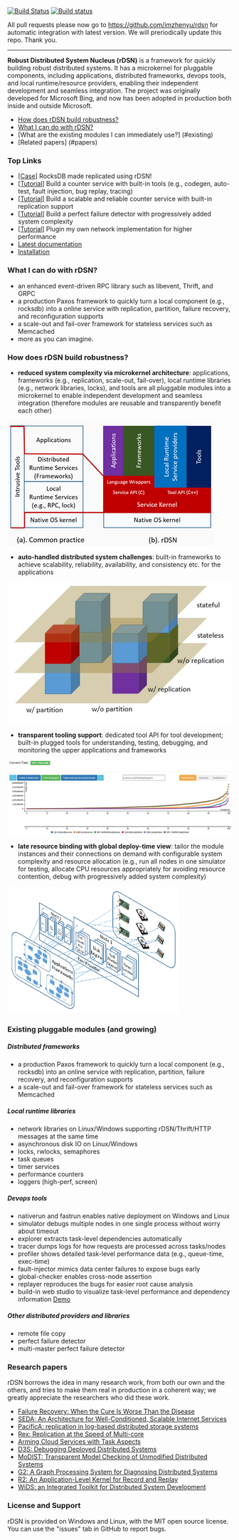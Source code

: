 [![Build Status](https://travis-ci.org/imzhenyu/rDSN.svg?branch=master)](https://travis-ci.org/imzhenyu/rDSN) [![Build status](https://ci.appveyor.com/api/projects/status/c0uqfq0k6ep7qote?svg=true)](https://ci.appveyor.com/project/imzhenyu/rdsn)

All pull requests please now go to https://github.com/imzhenyu/rdsn for automatic integration with latest version. We will preriodically update this repo. Thank you.

<hr>

**Robust Distributed System Nucleus (rDSN)** is a framework for quickly building robust distributed systems. It has a microkernel for pluggable components, including applications, distributed frameworks, devops tools, and local runtime/resource providers, enabling their independent development and seamless integration. The project was originally developed for Microsoft Bing, and now has been adopted in production both inside and outside Microsoft. 

* [How does rDSN build robustness?](#novel)
* [What I can do with rDSN?](#cando)
* [What are the existing modules I can immediately use?] (#existing)
* [Related papers] (#papers)


### Top Links
 * [[Case](https://github.com/imzhenyu/rocksdb)] RocksDB made replicated using rDSN!
 * [[Tutorial](https://github.com/Microsoft/rDSN/wiki/Tutorial:-Build-A-Single-Node-Counter-Service)] Build a counter service with built-in tools (e.g., codegen, auto-test, fault injection, bug replay, tracing)
 * [[Tutorial](https://github.com/Microsoft/rDSN/wiki/Tutorial:-Build-A-Scalable-and-Reliable-Counter-Service)] Build a scalable and reliable counter service with built-in replication support
 * [[Tutorial](https://github.com/Microsoft/rDSN/wiki/Tutorial:-Perfect-Failure-Detector)] Build a perfect failure detector with progressively added system complexity
 * [[Tutorial](https://github.com/Microsoft/rDSN/wiki/Tutorial:-Plugin-A-New-Network-Implementation)] Plugin my own network implementation for higher performance
 * [Latest documentation](http://imzhenyu.github.io/rDSN/documents/v1/html/index.html)
 * [Installation](https://github.com/Microsoft/rDSN/wiki/Installation)

### <a name="cando"> What I can do with rDSN? </a>

 * an enhanced event-driven RPC library such as libevent, Thrift, and GRPC
 * a production Paxos framework to quickly turn a local component (e.g., rocksdb) into a online service with replication, partition, failure recovery, and reconfiguration supports
 * a scale-out and fail-over framework for stateless services such as Memcached
 * more as you can imagine.

### <a name="novel"> How does rDSN build robustness? </a> 

 * **reduced system complexity via microkernel architecture**: applications, frameworks (e.g., replication, scale-out, fail-over), local runtime libraries (e.g., network libraries, locks), and tools are all pluggable modules into a microkernel to enable independent development and seamless integration (therefore modules are reusable and transparently benefit each other) 
 
 ![rDSN Architecture](doc/imgs/arch.png)
 
 * **auto-handled distributed system challenges**: built-in frameworks to achieve scalability, reliability, availability, and consistency etc. for the applications
 
 ![rDSN service model](doc/imgs/rdsn-layer2.jpg)
 
 * **transparent tooling support**: dedicated tool API for tool development; built-in plugged tools for understanding, testing, debugging, and monitoring the upper applications and frameworks 

 ![rDSN Architecture](doc/imgs/viz.png)
 
* **late resource binding with global deploy-time view**: tailor the module instances and their connections on demand with configurable system complexity and resource allocation (e.g., run all nodes in one simulator for testing, allocate CPU resources appropriately for avoiding resource contention, debug with progressively added system complexity) 
 
 ![rDSN Configuration](doc/imgs/config.png) 
 
### <a name="existing">Existing pluggable modules (and growing) </a>

##### Distributed frameworks

 * a production Paxos framework to quickly turn a local component (e.g., rocksdb) into an online service with replication, partition, failure recovery, and reconfiguration supports
 * a scale-out and fail-over framework for stateless services such as Memcached

##### Local runtime libraries 

 * network libraries on Linux/Windows supporting rDSN/Thrift/HTTP messages at the same time
 * asynchronous disk IO on Linux/Windows
 * locks, rwlocks, semaphores
 * task queues 
 * timer services
 * performance counters
 * loggers (high-perf, screen)

##### Devops tools

 * nativerun and fastrun enables native deployment on Windows and Linux 
 * simulator debugs multiple nodes in one single process without worry about timeout
 * explorer extracts task-level dependencies automatically
 * tracer dumps logs for how requests are processed across tasks/nodes
 * profiler shows detailed task-level performance data (e.g., queue-time, exec-time)
 * fault-injector mimics data center failures to expose bugs early
 * global-checker enables cross-node assertion 
 * replayer reproduces the bugs for easier root cause analysis
 * build-in web studio to visualize task-level performance and dependency information  [Demo](https://www.youtube.com/watch?v=FKNNg3Yzu6o) 

##### Other distributed providers and libraries

 * remote file copy 
 * perfect failure detector
 * multi-master perfect failure detector 

### <a name="papers"> Research papers </a>

rDSN borrows the idea in many research work, from both our own and the others, and tries to make them real in production in a coherent way; we greatly appreciate the researchers who did these work.

 * [Failure Recovery: When the Cure Is Worse Than the Disease](https://www.microsoft.com/en-us/research/wp-content/uploads/2016/02/FailureRecoveryBeEvil.pdf)	
 * [SEDA: An Architecture for Well-Conditioned, Scalable Internet Services](https://www.eecs.harvard.edu/~mdw/papers/seda-sosp01.pdf) 
 * [PacificA: replication in log-based distributed storage systems](https://www.microsoft.com/en-us/research/wp-content/uploads/2008/02/tr-2008-25.pdf) 
 * [Rex: Replication at the Speed of Multi-core](https://www.microsoft.com/en-us/research/wp-content/uploads/2016/02/ppaxos.pdf) 
 * [Arming Cloud Services with Task Aspects](https://www.microsoft.com/en-us/research/wp-content/uploads/2016/02/zion.techreport.pdf) 
 * [D3S: Debugging Deployed Distributed Systems](https://www.microsoft.com/en-us/research/wp-content/uploads/2008/02/d3s_nsdi08.pdf) 
 * [MoDIST: Transparent Model Checking of Unmodified Distributed Systems](http://www.cs.columbia.edu/~junfeng/papers/modist-nsdi09.pdf) 
 * [G2: A Graph Processing System for Diagnosing Distributed Systems](https://www.microsoft.com/en-us/research/wp-content/uploads/2016/02/G2-cr.pdf) 
 * [R2: An Application-Level Kernel for Record and Replay](https://www.microsoft.com/en-us/research/wp-content/uploads/2016/02/r2-osdi08.pdf) 
 * [WiDS: an Integrated Toolkit for Distributed System Development](https://www.microsoft.com/en-us/research/wp-content/uploads/2005/06/wids.pdf) 


### License and Support

rDSN is provided on Windows and Linux, with the MIT open source license. You can use the "issues" tab in GitHub to report bugs. 

